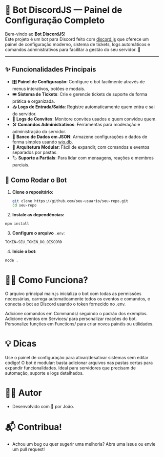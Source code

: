 # 🤖 Bot DiscordJS — Painel de Configuração Completo

Bem-vindo ao **Bot DiscordJS**!  
Este projeto é um bot para Discord feito com [discord.js](https://discord.js.org/) que oferece um painel de configuração moderno, sistema de tickets, logs automáticos e comandos administrativos para facilitar a gestão do seu servidor. 🚀

---

## ✨ Funcionalidades Principais

- 🎛️ **Painel de Configuração**: Configure o bot facilmente através de menus interativos, botões e modais.
- 🎟️ **Sistema de Tickets**: Crie e gerencie tickets de suporte de forma prática e organizada.
- 📥 **Logs de Entrada/Saída**: Registre automaticamente quem entra e sai do servidor.
- 📝 **Logs de Convites**: Monitore convites usados e quem convidou quem.
- 🛠️ **Comandos Administrativos**: Ferramentas para moderação e administração do servidor.
- 💾 **Banco de Dados em JSON**: Armazene configurações e dados de forma simples usando [wio.db](https://www.npmjs.com/package/wio.db).
- 🧩 **Arquitetura Modular**: Fácil de expandir, com comandos e eventos separados por pastas.
- 🏷️ **Suporte a Partials**: Para lidar com mensagens, reações e membros parciais.


## 🚀 Como Rodar o Bot

1. **Clone o repositório:**
   ```sh
   git clone https://github.com/seu-usuario/seu-repo.git
   cd seu-repo
   ```

2. **Instale as dependências:**
```js
npm install
```
3. **Configure o arquivo** ```.env```:
```js
TOKEN=SEU_TOKEN_DO_DISCORD
```
4. **Inicie o bot:**
```js
node .
```

# 🧑‍💻 Como Funciona?
O arquivo principal main.js inicializa o bot com todas as permissões necessárias, carrega automaticamente todos os eventos e comandos, e conecta o bot ao Discord usando o token fornecido no .env.

Adicione comandos em Commands/ seguindo o padrão dos exemplos.
Adicione eventos em Services/ para personalizar reações do bot.
Personalize funções em Functions/ para criar novos painéis ou utilidades.
# 💡 Dicas
Use o painel de configuração para ativar/desativar sistemas sem editar código!
O bot é modular: basta adicionar arquivos nas pastas certas para expandir funcionalidades.
Ideal para servidores que precisam de automação, suporte e logs detalhados.
# 👨‍💻 Autor
- Desenvolvido com 💙 por João.

# 📬 Contribua!
- Achou um bug ou quer sugerir uma melhoria? Abra uma issue ou envie um pull request!
